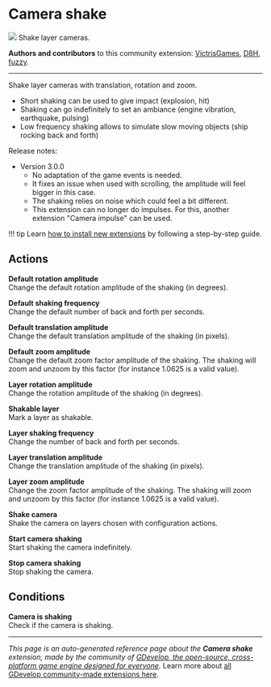 # Camera shake

<img src="https://resources.gdevelop-app.com/assets/Icons/vector-difference-ab.svg" class="extension-icon"></img>
Shake layer cameras.

**Authors and contributors** to this community extension: [VictrisGames](https://gd.games/VictrisGames), [D8H](https://gd.games/D8H), [fuzzy](https://gd.games/fuzzy).

---

Shake layer cameras with translation, rotation and zoom.


- Short shaking can be used to give impact (explosion, hit)
- Shaking can go indefinitely to set an ambiance (engine vibration, earthquake, pulsing)
- Low frequency shaking allows to simulate slow moving objects (ship rocking back and forth)

Release notes:

- Version 3.0.0
    - No adaptation of the game events is needed.
    - It fixes an issue when used with scrolling, the amplitude will feel bigger in this case.
    - The shaking relies on noise which could feel a bit different.
    - This extension can no longer do impulses. For this, another extension "Camera impulse" can be used.

!!! tip
    Learn [how to install new extensions](/gdevelop5/extensions/search) by following a step-by-step guide.

## Actions

**Default rotation amplitude**  
Change the default rotation amplitude of the shaking (in degrees).

**Default shaking frequency**  
Change the default number of back and forth per seconds.

**Default translation amplitude**  
Change the default translation amplitude of the shaking (in pixels).

**Default zoom amplitude**  
Change the default zoom factor amplitude of the shaking. The shaking will zoom and unzoom by this factor (for instance 1.0625 is a valid value).

**Layer rotation amplitude**  
Change the rotation amplitude of the shaking (in degrees).

**Shakable layer**  
Mark a layer as shakable.

**Layer shaking frequency**  
Change the number of back and forth per seconds.

**Layer translation amplitude**  
Change the translation amplitude of the shaking (in pixels).

**Layer zoom amplitude**  
Change the zoom factor amplitude of the shaking. The shaking will zoom and unzoom by this factor (for instance 1.0625 is a valid value).

**Shake camera**  
Shake the camera on layers chosen with configuration actions.

**Start camera shaking**  
Start shaking the camera indefinitely.

**Stop camera shaking**  
Stop shaking the camera.

## Conditions

**Camera is shaking**  
Check if the camera is shaking.




---

*This page is an auto-generated reference page about the **Camera shake** extension, made by the community of [GDevelop, the open-source, cross-platform game engine designed for everyone](https://gdevelop.io/).* Learn more about [all GDevelop community-made extensions here](/gdevelop5/extensions).
